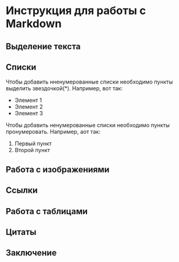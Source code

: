# Инструкция для работы с Markdown

## Выделение текста

## Списки

Чтобы добавить нненумерованные списки необходимо пункты выделить звездочкой(*).
Например, вот так:
* Элемент 1
* Элемент 2
* Элемент 3

Чтобы добавить ненумерованные списки необходимо пункты пронумеровать.
Например, аот так:
1. Первый пункт
2. Второй пункт

## Работа с изображениями

## Ссылки

## Работа с таблицами

## Цитаты

## Заключение